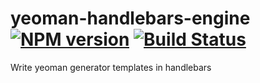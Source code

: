 yeoman-handlebars-engine [![NPM version](https://badge.fury.io/js/yeoman-handlebars-engine.png)](http://badge.fury.io/js/yeoman-handlebars-engine) [![Build Status](https://travis-ci.org/hmlad/yeoman-handlebars-engine.png)](https://travis-ci.org/hmlad/yeoman-handlebars-engine)
==============

Write yeoman generator templates in handlebars
